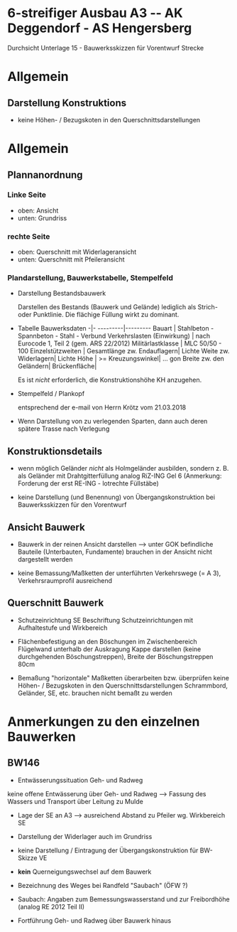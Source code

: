 # 6-streifiger Ausbau A3 -- AK Deggendorf - AS Hengersberg
Durchsicht Unterlage 15 - Bauwerksskizzen für Vorentwurf Strecke

# Allgemein




## Darstellung Konstruktions

* keine Höhen- / Bezugskoten in den Querschnittsdarstellungen



# Allgemein

## Plannanordnung

### Linke Seite

* oben: Ansicht
* unten: Grundriss

### rechte Seite

* oben: Querschnitt mit Widerlageransicht
* unten: Querschnitt mit Pfeileransicht

### Plandarstellung, Bauwerkstabelle, Stempelfeld

* Darstellung Bestandsbauwerk

  Darstellen des Bestands (Bauwerk und Gelände) lediglich als Strich- oder Punktlinie. Die flächige Füllung wirkt zu dominant.

* Tabelle Bauwerksdaten
  -|-
  ---------|---------
  Bauart | Stahlbeton - Spannbeton - Stahl - Verbund
  Verkehrslasten (Einwirkung) | nach Eurocode 1, Teil 2 (gem. ARS 22/2012)
  Militärlastklasse | MLC 50/50 - 100
  Einzelstützweiten |
  Gesamtlänge zw. Endauflagern|
  Lichte Weite zw. Widerlagern|
  Lichte Höhe | >=
  Kreuzungswinkel| ... gon
  Breite zw. den Geländern|
  Brückenfläche|

  Es ist _nicht_ erforderlich, die Konstruktionshöhe KH anzugehen.

* Stempelfeld / Plankopf

  entsprechend der e-mail von Herrn Krötz vom 21.03.2018

* Wenn Darstellung von zu verlegenden Sparten, dann auch deren spätere Trasse nach Verlegung

## Konstruktionsdetails

* wenn möglich Geländer _nicht_ als Holmgeländer ausbilden, sondern z. B. als Geländer mit Drahtgitterfüllung analog RiZ-ING Gel 6 (Anmerkung: Forderung der erst RE-ING - lotrechte Füllstäbe)

* keine Darstellung (und Benennung) von Übergangskonstruktion bei Bauwerksskizzen für den Vorentwurf

## Ansicht Bauwerk

* Bauwerk in der reinen Ansicht darstellen --> unter GOK befindliche Bauteile (Unterbauten, Fundamente) brauchen in der Ansicht nicht dargestellt werden

* keine Bemassung/Maßketten der unterführten Verkehrswege (= A 3), Verkehrsraumprofil ausreichend

## Querschnitt Bauwerk

* Schutzeinrichtung SE
  Beschriftung Schutzeinrichtungen mit Aufhaltestufe und Wirkbereich

* Flächenbefestigung an den Böschungen im Zwischenbereich Flügelwand unterhalb der Auskragung Kappe darstellen (keine durchgehenden Böschungstreppen), Breite der Böschungstreppen 80cm
* Bemaßung
  "horizontale" Maßketten überarbeiten bzw. überprüfen
  keine Höhen- / Bezugskoten in den Querschnittsdarstellungen
  Schrammbord, Geländer, SE, etc. brauchen nicht bemaßt zu werden


# Anmerkungen zu den einzelnen Bauwerken

## BW146

* Entwässerungssituation Geh- und Radweg

keine offene Entwässerung über Geh- und Radweg --> Fassung des Wassers und Transport über Leitung zu Mulde


* Lage der SE an A3 --> ausreichend Abstand zu Pfeiler wg. Wirkbereich SE

* Darstellung der Widerlager auch im Grundriss

* keine Darstellung / Eintragung der Übergangskonstruktion für BW-Skizze VE

* **kein** Querneigungswechsel auf dem Bauwerk

* Bezeichnung des Weges bei Randfeld "Saubach" (ÖFW ?)

* Saubach: Angaben zum Bemessungswasserstand und zur Freibordhöhe (analog RE 2012 Teil II)

* Fortführung Geh- und Radweg über Bauwerk hinaus
